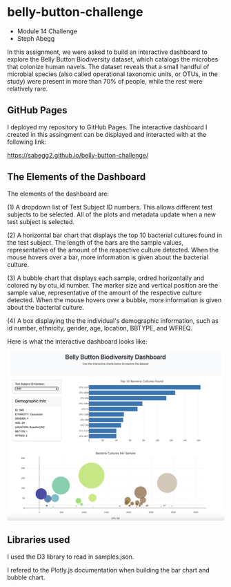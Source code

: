 # belly-button-challenge
- Module 14 Challenge
- Steph Abegg

In this assignment, we were asked to build an interactive dashboard to explore the Belly Button Biodiversity dataset, which catalogs the microbes that colonize human navels. The dataset reveals that a small handful of microbial species (also called operational taxonomic units, or OTUs, in the study) were present in more than 70% of people, while the rest were relatively rare.

## GitHub Pages

I deployed my repository to GitHub Pages. The interactive dashboard I created in this assingment can be displayed and interacted with at the following link:

https://sabegg2.github.io/belly-button-challenge/


## The Elements of the Dashboard

The elements of the dashboard are:

(1) A dropdown list of Test Subject ID numbers. This allows different test subjects to be selected. All of the plots and metadata update when a new test subject is selected.

(2) A horizontal bar chart that displays the top 10 bacterial cultures found in the test subject. The length of the bars are the sample values, representative of the amount of the respective culture detected. When the mouse hovers over a bar, more information is given about the bacterial culture.

(3) A bubble chart that displays each sample, ordred horizontally and colored ny by otu_id number. The marker size and vertical position are the sample value, representative of the amount of the respective culture detected. When the mouse hovers over a bubble, more information is given about the bacterial culture.

(4) A box displaying the the individual's demographic information, such as id number, ethnicity, gender, age, location, BBTYPE, and WFREQ. 

Here is what the interactive dashboard looks like:

<img src="images/appimage.png" width=800>


## Libraries used

I used the D3 library to read in samples.json.

I refered to the Plotly.js documentation when building the bar chart and bubble chart.
